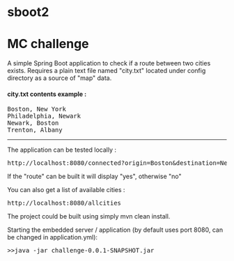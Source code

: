 # sboot2
# MC challenge
A simple Spring Boot application to check if a route between two cities exists.
Requires a plain text file named "city.txt" located under config directory as a source of "map" data.
#### city.txt contents example :
<pre>Boston, New York
Philadelphia, Newark
Newark, Boston
Trenton, Albany</pre>

---
The application can be tested locally :

<pre>http://localhost:8080/connected?origin=Boston&destination=Newark</pre>

If the "route" can be built it will display "yes", otherwise "no"

You can also get a list of available cities :

<pre>http://localhost:8080/allcities</pre>

The project could  be built using simply mvn clean install.

Starting the embedded server / application (by default uses port 8080, can be changed in application.yml):

<pre>>>java -jar challenge-0.0.1-SNAPSHOT.jar</pre>
